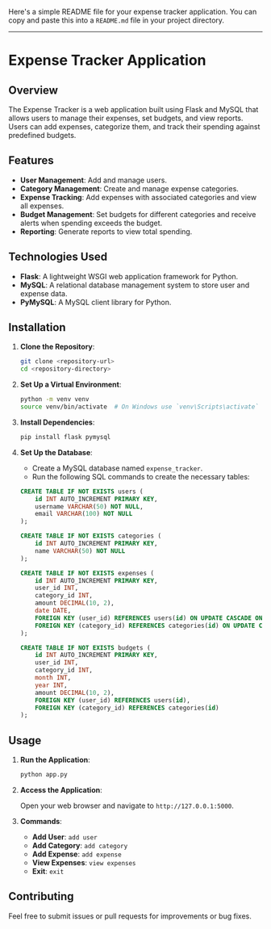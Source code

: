 Here's a simple README file for your expense tracker application. You can copy and paste this into a `README.md` file in your project directory.

---

# Expense Tracker Application

## Overview

The Expense Tracker is a web application built using Flask and MySQL that allows users to manage their expenses, set budgets, and view reports. Users can add expenses, categorize them, and track their spending against predefined budgets.

## Features

- **User Management**: Add and manage users.
- **Category Management**: Create and manage expense categories.
- **Expense Tracking**: Add expenses with associated categories and view all expenses.
- **Budget Management**: Set budgets for different categories and receive alerts when spending exceeds the budget.
- **Reporting**: Generate reports to view total spending.

## Technologies Used

- **Flask**: A lightweight WSGI web application framework for Python.
- **MySQL**: A relational database management system to store user and expense data.
- **PyMySQL**: A MySQL client library for Python.

## Installation

1. **Clone the Repository**:

   ```bash
   git clone <repository-url>
   cd <repository-directory>
   ```

2. **Set Up a Virtual Environment**:

   ```bash
   python -m venv venv
   source venv/bin/activate  # On Windows use `venv\Scripts\activate`
   ```

3. **Install Dependencies**:

   ```bash
   pip install flask pymysql
   ```

4. **Set Up the Database**:

   - Create a MySQL database named `expense_tracker`.
   - Run the following SQL commands to create the necessary tables:

   ```sql
   CREATE TABLE IF NOT EXISTS users (
       id INT AUTO_INCREMENT PRIMARY KEY,
       username VARCHAR(50) NOT NULL,
       email VARCHAR(100) NOT NULL
   );

   CREATE TABLE IF NOT EXISTS categories (
       id INT AUTO_INCREMENT PRIMARY KEY,
       name VARCHAR(50) NOT NULL
   );

   CREATE TABLE IF NOT EXISTS expenses (
       id INT AUTO_INCREMENT PRIMARY KEY,
       user_id INT,
       category_id INT,
       amount DECIMAL(10, 2),
       date DATE,
       FOREIGN KEY (user_id) REFERENCES users(id) ON UPDATE CASCADE ON DELETE CASCADE,
       FOREIGN KEY (category_id) REFERENCES categories(id) ON UPDATE CASCADE ON DELETE CASCADE
   );

   CREATE TABLE IF NOT EXISTS budgets (
       id INT AUTO_INCREMENT PRIMARY KEY,
       user_id INT,
       category_id INT,
       month INT,
       year INT,
       amount DECIMAL(10, 2),
       FOREIGN KEY (user_id) REFERENCES users(id),
       FOREIGN KEY (category_id) REFERENCES categories(id)
   );
   ```

## Usage

1. **Run the Application**:

   ```bash
   python app.py
   ```

2. **Access the Application**:

   Open your web browser and navigate to `http://127.0.0.1:5000`.

3. **Commands**:

   - **Add User**: `add user`
   - **Add Category**: `add category`
   - **Add Expense**: `add expense`
   - **View Expenses**: `view expenses`
   - **Exit**: `exit`

## Contributing

Feel free to submit issues or pull requests for improvements or bug fixes.

